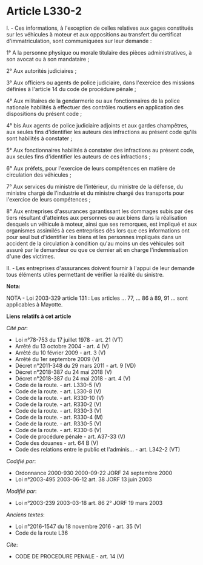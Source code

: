 # Article L330-2

I. - Ces informations, à l'exception de celles relatives aux gages constitués sur les véhicules à moteur et aux oppositions
au transfert du certificat d'immatriculation, sont communiquées sur leur demande :

1° A la personne physique ou morale titulaire des pièces administratives, à son avocat ou à son mandataire ;

2° Aux autorités judiciaires ;

3° Aux officiers ou agents de police judiciaire, dans l'exercice des missions définies à l'article 14 du code de procédure
pénale ;

4° Aux militaires de la gendarmerie ou aux fonctionnaires de la police nationale habilités à effectuer des contrôles routiers
en application des dispositions du présent code ;

4° bis Aux agents de police judiciaire adjoints et aux gardes champêtres, aux seules fins d'identifier les auteurs des
infractions au présent code qu'ils sont habilités à constater ;

5° Aux fonctionnaires habilités à constater des infractions au présent code, aux seules fins d'identifier les auteurs de ces
infractions ;

6° Aux préfets, pour l'exercice de leurs compétences en matière de circulation des véhicules ;

7° Aux services du ministre de l'intérieur, du ministre de la défense, du ministre chargé de l'industrie et du ministre
chargé des transports pour l'exercice de leurs compétences ;

8° Aux entreprises d'assurances garantissant les dommages subis par des tiers résultant d'atteintes aux personnes ou aux
biens dans la réalisation desquels un véhicule à moteur, ainsi que ses remorques, est impliqué et aux organismes assimilés à
ces entreprises dès lors que ces informations ont pour seul but d'identifier les biens et les personnes impliqués dans un
accident de la circulation à condition qu'au moins un des véhicules soit assuré par le demandeur ou que ce dernier ait en
charge l'indemnisation d'une des victimes.

II. - Les entreprises d'assurances doivent fournir à l'appui de leur demande tous éléments utiles permettant de vérifier la
réalité du sinistre.

**Nota:**

NOTA - Loi 2003-329 article 131 : Les articles ... 77, ... 86 à 89, 91 ... sont applicables à Mayotte.

**Liens relatifs à cet article**

_Cité par_:

  - Loi n°78-753 du 17 juillet 1978 - art. 21 (VT)
  - Arrêté du 13 octobre 2004 - art. 4 (V)
  - Arrêté du 10 février 2009 - art. 3 (V)
  - Arrêté du 1er septembre 2009 (V)
  - Décret n°2011-348 du 29 mars 2011 - art. 9 (VD)
  - Décret n°2018-387 du 24 mai 2018 (V)
  - Décret n°2018-387 du 24 mai 2018 - art. 4 (V)
  - Code de la route. - art. L330-5 (V)
  - Code de la route. - art. L330-8 (V)
  - Code de la route. - art. R330-10 (V)
  - Code de la route. - art. R330-2 (V)
  - Code de la route. - art. R330-3 (V)
  - Code de la route. - art. R330-4 (M)
  - Code de la route. - art. R330-5 (V)
  - Code de la route. - art. R330-6 (V)
  - Code de procédure pénale - art. A37-33 (V)
  - Code des douanes - art. 64 B (V)
  - Code des relations entre le public et l'adminis... - art. L342-2 (VT)

_Codifié par_:

  - Ordonnance 2000-930 2000-09-22 JORF 24 septembre 2000
  - Loi n°2003-495 2003-06-12 art. 38 JORF 13 juin 2003

_Modifié par_:

  - Loi n°2003-239 2003-03-18 art. 86 2° JORF 19 mars 2003

_Anciens textes_:

  - Loi n°2016-1547 du 18 novembre 2016 - art. 35 (V)
  - Code de la route L36

_Cite_:

  - CODE DE PROCEDURE PENALE - art. 14 (V)

